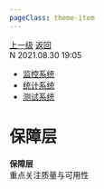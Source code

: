 ```yaml
---
pageClass: theme-item
---
```

<div class="extend-header">
    <div class="info">
        <div class="record">
            <a class="back" href="./">上一级</a>
            <a class="back" href="./">返回</a>
        </div>        
        <div class="mini">
            <span>N 2021.08.30 19:05</span>
        </div>
    </div>
    <div class="content"><div class="custom-block children"><ul><li><a href="/frontend/layerSecurity/systemMonitor">监控系统</a></li><li><a href="/frontend/layerSecurity/systemStatistical/">统计系统</a></li><li><a href="/frontend/layerSecurity/systemTest/">测试系统</a></li></ul></div></div>
</div>
<div class="content-header">
<h1>保障层</h1><strong>保障层</strong>
<summary class="desc">重点关注质量与可用性</summary>
</div>
<div class="static-content">


</div>